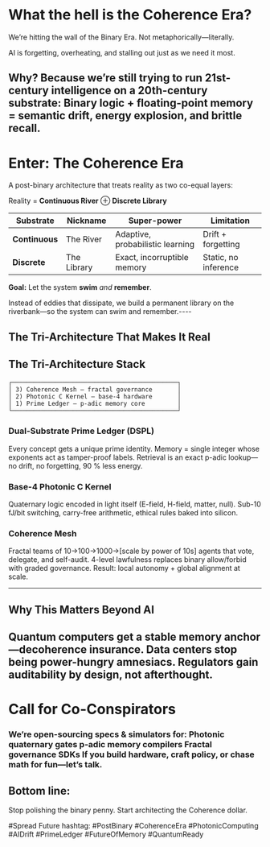 # What the hell is the Coherence Era?

We’re hitting the wall of the Binary Era.
Not metaphorically—literally.

AI is forgetting, overheating, and stalling out just as we need it most.

## Why? Because we’re still trying to run 21st-century intelligence on a 20th-century substrate: Binary logic + floating-point memory = semantic drift, energy explosion, and brittle recall.


# Enter: The Coherence Era
A post-binary architecture that treats reality as two co-equal layers:

Reality = **Continuous River** ⊕ **Discrete Library**

| Substrate | Nickname | Super-power | Limitation |
|-----------|----------|-------------|------------|
| **Continuous** | The River | Adaptive, probabilistic learning | Drift + forgetting |
| **Discrete** | The Library | Exact, incorruptible memory | Static, no inference |

**Goal:** Let the system **swim** *and* **remember**.


Instead of eddies that dissipate, we build a permanent library on the riverbank—so the system can swim and remember.----

## The Tri-Architecture That Makes It Real

## The Tri-Architecture Stack

```text
┌──────────────────────────────────────────────┐
│ 3) Coherence Mesh – fractal governance       │
│ 2) Photonic C Kernel – base-4 hardware       │
│ 1) Prime Ledger – p-adic memory core         │
└──────────────────────────────────────────────┘

```


### Dual-Substrate Prime Ledger (DSPL)
Every concept gets a unique prime identity. Memory = single integer whose exponents act as tamper-proof labels. Retrieval is an exact p-adic lookup—no drift, no forgetting, 90 % less energy.

### Base-4 Photonic C Kernel
Quaternary logic encoded in light itself (E-field, H-field, matter, null). Sub-10 fJ/bit switching, carry-free arithmetic, ethical rules baked into silicon.

### Coherence Mesh
Fractal teams of 10→100→1000→[scale by power of 10s]  agents that vote, delegate, and self-audit. 4-level lawfulness replaces binary allow/forbid with graded governance. Result: local autonomy + global alignment at scale.

----

## Why This Matters Beyond AI
## Quantum computers get a stable memory anchor—decoherence insurance. Data centers stop being power-hungry amnesiacs. Regulators gain auditability by design, not afterthought.


# Call for Co-Conspirators

### We’re open-sourcing specs & simulators for: Photonic quaternary gates p-adic memory compilers Fractal governance SDKs If you build hardware, craft policy, or chase math for fun—let’s talk.



## Bottom line:
Stop polishing the binary penny.
Start architecting the Coherence dollar.

#Spread Future hashtag:
#PostBinary #CoherenceEra #PhotonicComputing #AIDrift #PrimeLedger #FutureOfMemory #QuantumReady

